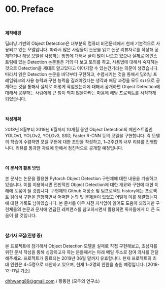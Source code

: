 # 00. Preface

​    

**제작배경**

딥러닝 기반의 Object Detection은 대부분의 컴퓨터 비전문제에서 현재 기본적으로 사용되고 있는 모델입니다. 따라서 많은 사람들이 논문을 읽고 논문 리뷰자료를 작성해 공개하거나 해당 모델을 사용하는 방법에 대해서 글이 많이 나오고 있으나 실제로 메인스트림에 있는 Detection 논문들은 거의 다 보고 토의를 하고, 사용법에 대해서 숙지하는 것으로 Detection을 제대로 알고있다고 이야기할 수 있는건가라는 의문이 생겼습니다. 따라서 읽은 Detection 논문을 바닥부터 구현하고, 수렴시키는 것을 통해서 딥러닝 프레임워크의 사용 능력과 구현 능력을 길러야겠다는 생각과 해당 과정을 모두 `Git`으로 공개하는 것을 통해서 실제로 어떻게 작업했는지에 대해서 공개하면 Object Detection에 대해서 공부하는 사람에게 큰 힘이 되지 않을까라는 마음에 해당 프로젝트를 시작하게 되었습니다.

​    

**작성계획**

2018년 8월부터 2019년 6월까지 10개월 동안 Object Detection의 메인스트림인 YOLOv1, YOLOv2, YOLOv3, SSD, Faster R-CNN 등의 모델을 구현합니다. 각 모델의 학습이 수렴하면 모델 구현에 대한 초안을 작성하고, 1~2주간의 내부 리뷰를 진행합니다. 리뷰를 통과한 자료에 한해서 점진적으로 공개할 예정입니다. 

​    

**이 문서의 활용 방법**

본 문서는 논문을 활용한 Pytorch Object Detection 구현체에 대한 내용을 기술하고 있습니다. 이를 이용하시면 전반적인 Object Detection에 대한 개요와 구현에 대한 이해에 도움이 될 것입니다. 구현체의 Github 저장소 및 팀프로젝트 history에는 프로젝트 팀에서 구현을 진행하면서 어떠한 논의 및 문제들이 있었고 어떻게 이를 해결했는지에 대한 기록도 남아있습니다. 본 문서를 아무 사전 지식없이 읽어도 도움이 되겠지만 구현체들의 논문과 문서에 언급된 레퍼런스를 참고하시면서 활용하면 독자들에게 더 큰 도움이 될 것입니다.    

​    

**참가자 모집(진행 중)**

본 프로젝트에 참가해서 Object Detection 모델을 실제로 직접 구현해보고, 초심자를 위한 문서 작성을 통해 성장하고자 하는 분들께서는 아래 메일 주소로 참여 의사를 전달해주세요. 프로젝트가 종료되는 2019년 06월 말까지 유효합니다. 현재 프로젝트의 최대 인원은 4~5명으로 제안하고 있으며, 현재 1~2명의 인원을 충원 예정입니다. [2018-12-11일 기준]



dhhwang89@gmail.com / 황동현 (모두의 연구소)
